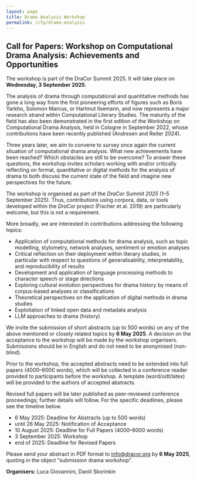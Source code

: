 ```yaml
---
layout: page
title: Drama Analysis Workshop
permalink: /cfp/drama-analysis
---
```


## Call for Papers: Workshop on Computational Drama Analysis: Achievements and Opportunities

The workshop is part of the DraCor Summit 2025. It will take place on **Wednesday, 3 September 2025**.

The analysis of drama through computational and quantitative methods has gone a long way from the first pioneering efforts of figures such as Boris Yarkho, Solomon Marcus, or Hartmut Ilsemann, and now represents a major research strand within Computational Literary Studies. The maturity of the field has also been demonstrated in the first edition of the Workshop on Computational Drama Analysis, held in Cologne in September 2022, whose contributions have been recently published (Andresen and Reiter 2024).

Three years later, we aim to convene to survey once again the current situation of computational drama analysis. What new achievements have been reached? Which obstacles are still to be overcome? To answer these questions, the workshop invites scholars working with and/or critically reflecting on formal, quantitative or digital methods for the analysis of drama to both discuss the current state of the field and imagine new perspectives for the future.

The workshop is organised as part of the *DraCor Summit 2025* (1–5 September 2025). Thus, contributions using corpora, data, or tools developed within the *DraCor* project (Fischer et al. 2019) are particularly welcome, but this is not a requirement.

More broadly, we are interested in contributions addressing the following topics:

* Application of computational methods for drama analysis, such as topic modelling, stylometry, network analyses, sentiment or emotion analyses
* Critical reflection on their deployment within literary studies, in particular with respect to questions of generalisability, interpretability, and reproducibility of results
* Development and application of language processing methods to character speech or stage directions
* Exploring cultural evolution perspectives for drama history by means of corpus-based analyses or classifications
* Theoretical perspectives on the application of digital methods in drama studies
* Exploitation of linked open data and metadata analysis
* LLM approaches to drama (history)

We invite the submission of short abstracts (up to 500 words) on any of the above mentioned or closely related topics by **6 May 2025**. A decision on the acceptance to the workshop will be made by the workshop organisers. Submissions should be in English and do not need to be anonymised (non-blind). 

Prior to the workshop, the accepted abstracts need to be extended into full papers (4000–6000 words), which will be collected in a conference reader provided to participants before the workshop. A template (word/odt/latex) will be provided to the authors of accepted abstracts.

Revised full papers will be later published as peer-reviewed conference proceedings; further details will follow. For the specific deadlines, please see the timeline below. 

* 6 May 2025: Deadline for Abstracts (up to 500 words)
* until 26 May 2025: Notification of Acceptance
* 10 August 2025: Deadline for Full Papers (4000–6000 words)
* 3 September 2025: Workshop
* end of 2025: Deadline for Revised Papers


Please send your abstract in PDF format to [info@dracor.org](mailto:info@dracor.org) by **6 May 2025**, quoting in the object “submission drama workshop”.

**Organisers:** Luca Giovannini, Daniil Skorinkin
